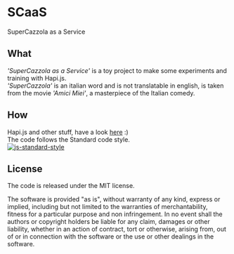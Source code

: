 # SCaaS
SuperCazzola as a Service

## What
*'SuperCazzola as a Service'* is a toy project to make some experiments and training with Hapi.js.  
*'SuperCazzola'* is an italian word and is not translatable in english, is taken from the movie *'Amici Miei'*, a masterpiece of the Italian comedy.

## How
Hapi.js and other stuff, have a look [here](https://github.com/delvedor/SCaaS/blob/master/package.json#L14-L27) :)  
The code follows the Standard code style.  
[![js-standard-style](https://cdn.rawgit.com/feross/standard/master/badge.svg)](https://github.com/feross/standard)

## License
The code is released under the MIT license.

The software is provided "as is", without warranty of any kind, express or implied, including but not limited to the warranties of merchantability, fitness for a particular purpose and non infringement. In no event shall the authors or copyright holders be liable for any claim, damages or other liability, whether in an action of contract, tort or otherwise, arising from, out of or in connection with the software or the use or other dealings in the software.
